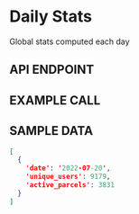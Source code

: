 # Daily Stats

Global stats computed each day

## API ENDPOINT

## EXAMPLE CALL

## SAMPLE DATA

``` json
[
  {
    'date': '2022-07-20',
    'unique_users': 9179,
    'active_parcels': 3831
  }
]
```
